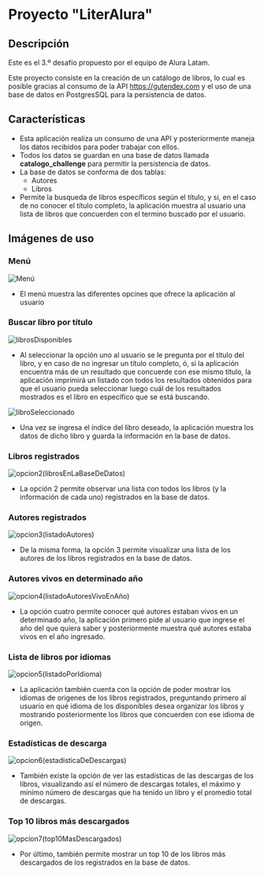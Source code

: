 # Proyecto "LiterAlura" 

## Descripción
Este es el 3.º desafío propuesto por el equipo de Alura Latam.

Este proyecto consiste en la creación de un catálogo de libros, lo cual es posible gracias al consumo de la API https://gutendex.com y el uso de una base de datos en PostgresSQL para la persistencia de datos.

## Características
- Esta aplicación realiza un consumo de una API y posteriormente maneja los datos recibidos para poder trabajar con ellos.
- Todos los datos se guardan en una base de datos llamada **catalogo_challenge** para permitir la persistencia de datos.
- La base de datos se conforma de dos tablas:
  - Autores
  - Libros
- Permite la busqueda de libros específicos según el título, y si, en el caso de no conocer el título completo, la aplicación muestra al usuario una lista de libros que concuerden con el termino buscado por el usuario.

## Imágenes de uso

### Menú
![Menú](https://github.com/user-attachments/assets/ea646ed6-a760-4c0c-b5dd-badf6a8ec266)
- El menú muestra las diferentes opcines que ofrece la aplicación al usuario

### Buscar libro por título
![librosDisponibles](https://github.com/user-attachments/assets/7b053d48-7a48-4b7e-b376-3d492a5527f8)
- Al seleccionar la opción uno al usuario se le pregunta por el título del libro, y en caso de no ingresar un título completo, ó, si la aplicación encuentra más de un resultado que concuerde con ese mismo título, la aplicación imprimirá un listado con todos los resultados obtenidos para que el usuario pueda seleccionar luego cuál de los resultados mostrados es el libro en específico que se está buscando.

![libroSeleccionado](https://github.com/user-attachments/assets/46b2cadd-70e3-4343-a358-f24f45edc4d9)
- Una vez se ingresa el índice del libro deseado, la aplicación muestra los datos de dicho libro y guarda la información en la base de datos.

### Libros registrados
![opcion2(librosEnLaBaseDeDatos)](https://github.com/user-attachments/assets/40f7d70f-4bad-46ad-8b40-087007c0a896)
- La opción 2 permite observar una lista con todos los libros (y la información de cada uno) registrados en la base de datos.

### Autores registrados
![opcion3(listadoAutores)](https://github.com/user-attachments/assets/badd19d0-cc4b-4975-8d41-778d8e6437f2)
- De la misma forma, la opción 3 permite visualizar una lista de los autores de los libros registrados en la base de datos.

### Autores vivos en determinado año
![opcion4(listadoAutoresVivoEnAño)](https://github.com/user-attachments/assets/30425489-2274-44ae-add0-c2c7086a3806)
- La opción cuatro permite conocer qué autores estaban vivos en un determinado año, la aplicación primero pide al usuario que ingrese el año del que quiera saber y posteriormente muestra qué autores estaba vivos en el año ingresado.

### Lista de libros por idiomas
![opcion5(listadoPorIdioma)](https://github.com/user-attachments/assets/a09b48fb-4fc6-49b3-9b66-a624debee8b0)
- La aplicación también cuenta con la opción de poder mostrar los idiomas de origenes de los libros registrados, preguntando primero al usuario en qué idioma de los disponibles desea organizar los libros y mostrando posteriormente los libros que concuerden con ese idioma de origen.

### Estadísticas de descarga
![opcion6(estadisticaDeDescargas)](https://github.com/user-attachments/assets/8a1fd701-95ca-49c9-8cf6-7b06daf90937)
- También existe la opción de ver las estadísticas de las descargas de los libros, visualizando así el número de descargas totales, el máximo y mínimo número de descargas que ha tenido un libro y el promedio total de descargas.

### Top 10 libros más descargados
![opcion7(top10MasDescargados)](https://github.com/user-attachments/assets/09396a88-28ff-4d87-9b92-57586541596d)
- Por último, también permite mostrar un top 10 de los libros más descargados de los registrados en la base de datos.





